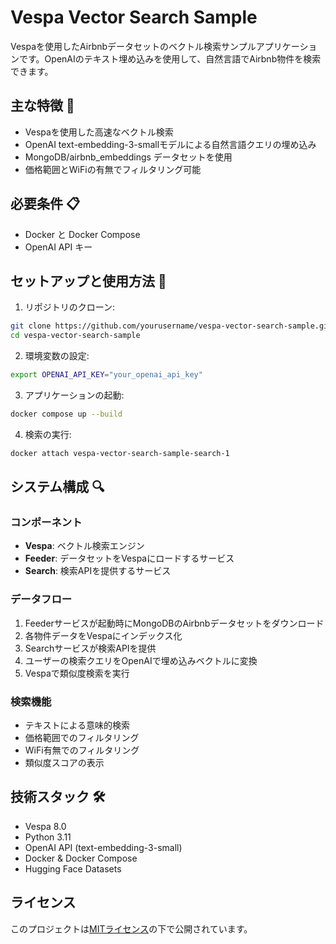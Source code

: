 # Vespa Vector Search Sample

Vespaを使用したAirbnbデータセットのベクトル検索サンプルアプリケーションです。OpenAIのテキスト埋め込みを使用して、自然言語でAirbnb物件を検索できます。

## 主な特徴 🌟

- Vespaを使用した高速なベクトル検索
- OpenAI text-embedding-3-smallモデルによる自然言語クエリの埋め込み
- MongoDB/airbnb_embeddings データセットを使用
- 価格範囲とWiFiの有無でフィルタリング可能

## 必要条件 📋

- Docker と Docker Compose
- OpenAI API キー

## セットアップと使用方法 🚀

1. リポジトリのクローン:
```bash
git clone https://github.com/yourusername/vespa-vector-search-sample.git
cd vespa-vector-search-sample
```

2. 環境変数の設定:
```bash
export OPENAI_API_KEY="your_openai_api_key"
```

3. アプリケーションの起動:
```bash
docker compose up --build
```

4. 検索の実行:
```bash
docker attach vespa-vector-search-sample-search-1
```


## システム構成 🔍

### コンポーネント
- **Vespa**: ベクトル検索エンジン
- **Feeder**: データセットをVespaにロードするサービス
- **Search**: 検索APIを提供するサービス

### データフロー
1. Feederサービスが起動時にMongoDBのAirbnbデータセットをダウンロード
2. 各物件データをVespaにインデックス化
3. Searchサービスが検索APIを提供
4. ユーザーの検索クエリをOpenAIで埋め込みベクトルに変換
5. Vespaで類似度検索を実行

### 検索機能
- テキストによる意味的検索
- 価格範囲でのフィルタリング
- WiFi有無でのフィルタリング
- 類似度スコアの表示

## 技術スタック 🛠

- Vespa 8.0
- Python 3.11
- OpenAI API (text-embedding-3-small)
- Docker & Docker Compose
- Hugging Face Datasets

## ライセンス

このプロジェクトは[MITライセンス](LICENSE)の下で公開されています。
